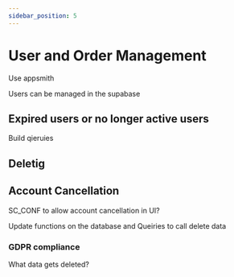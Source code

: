 ```yaml
---
sidebar_position: 5
---
```


# User and Order Management

Use appsmith 

Users can be managed in the supabase 


## Expired users or no longer active users

Build qieruies 

## Deletig 



## Account Cancellation

SC_CONF to allow account cancellation in UI?

Update functions on the database and Queiries to call delete data

### GDPR compliance 

What data gets deleted?